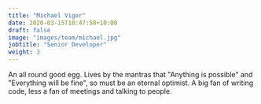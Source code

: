 ```yaml
---
title: "Michael Vigor"
date: 2020-03-15T10:47:58+10:00
draft: false
image: "images/team/michael.jpg"
jobtitle: "Senior Developer"
weight: 3
---
```


An all round good egg. Lives by the mantras that "Anything is possible" and "Everything will be fine", so must be an eternal optimist. A big fan of writing code, less a fan of meetings and talking to people. 

